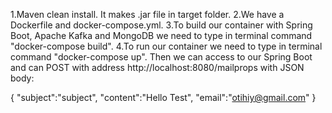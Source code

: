 1.Maven clean install. 
It makes .jar file in target folder.
2.We have a Dockerfile and docker-compose.yml.
3.To build our container with Spring Boot, Apache Kafka and MongoDB
we need to type in terminal command "docker-compose build".
4.To run our container we need to type in terminal
command "docker-compose up".
Then we can access to our Spring Boot and can POST with address
http://localhost:8080/mailprops with JSON body:

{
"subject":"subject",
"content":"Hello Test",
"email":"otihiy@gmail.com"
}